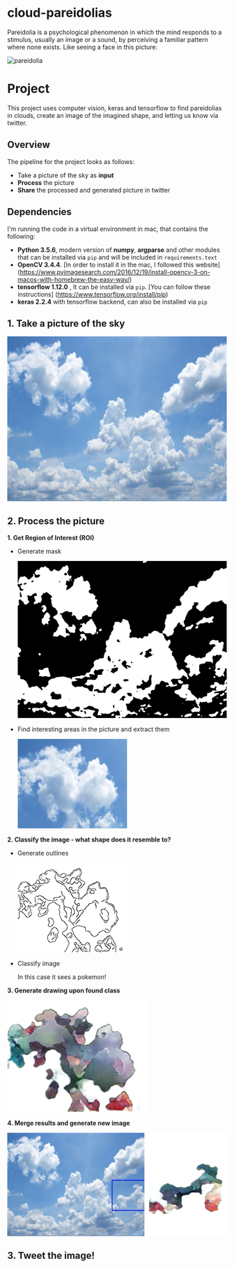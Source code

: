 # cloud-pareidolias

Pareidolia is a psychological phenomenon in which the mind responds to a stimulus, usually an image or a sound, by perceiving a familiar pattern where none exists. Like seeing a face in this picture:

![pareidolia](https://www.artnews.com/wp-content/uploads/2017/08/4689253598_ccaa7fe938_b.jpg)

# Project

This project uses computer vision, keras and tensorflow to find pareidolias in clouds, create an image of the imagined shape, and letting us know via twitter.

## Overview

The pipeline for the project looks as follows:
* Take a picture of the sky as **input**
* **Process** the picture
* **Share** the processed and generated picture in twitter

## Dependencies

I'm running the code in a virtual environment in mac, that contains the following:

* **Python 3.5.6**, modern version of **numpy**, **argparse** and other modules that can be installed via `pip` and will be included in `requirements.text`
* **OpenCV 3.4.4**. [In order to install it in the mac, I followed this website] (https://www.pyimagesearch.com/2016/12/19/install-opencv-3-on-macos-with-homebrew-the-easy-way/)
* **tensorflow 1.12.0** , It can be installed via `pip`. [You can follow these instructions] (https://www.tensorflow.org/install/pip)
* **keras 2.2.4** with tensorflow backend, can also be installed via `pip`


## 1. Take a picture of the sky

   ![mask img](https://raw.githubusercontent.com/msotomorras/cloud-pareidolias/master/05-Debug/img_0.jpg)
       
## 2. Process the picture

**1. Get Region of Interest (ROI)**

   * Generate mask
   
      ![mask img](https://raw.githubusercontent.com/msotomorras/cloud-pareidolias/master/05-Debug/img_0_mask.jpg)
   
   * Find interesting areas in the picture and extract them
   
      ![bounding box](https://raw.githubusercontent.com/msotomorras/cloud-pareidolias/master/02-Classify/img_0.jpg)
   
**2. Classify the image - what shape does it resemble to?**

   * Generate outlines
    
      ![outlines](https://raw.githubusercontent.com/msotomorras/cloud-pareidolias/master/02-Classify/outlines/img_0.jpg)
   
   * Classify image
   
      In this case it sees a pokemon!

**3. Generate drawing upon found class**

   ![pix2pix](https://raw.githubusercontent.com/msotomorras/cloud-pareidolias/master/04-Results/images/img_0.png)
   
**4. Merge results and generate new image**
   
   ![final](https://raw.githubusercontent.com/msotomorras/cloud-pareidolias/master/04-Results/final/final_img_0.jpg)


## 3. Tweet the image!
